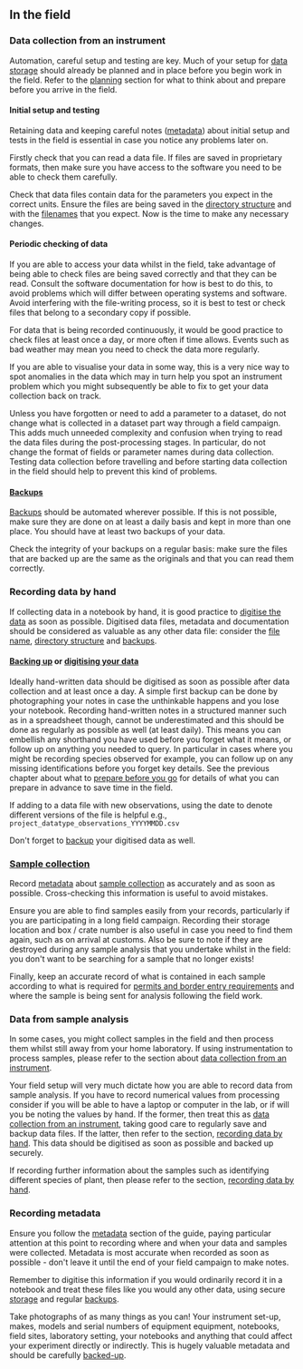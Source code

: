 
## In the field

### Data collection from an instrument

Automation, careful setup and testing are key. Much of your setup for [data storage](#storing-data) should already be planned and in place before you begin work in the field. Refer to the [planning](#before-you-go) section for what to think about and prepare before you arrive in the field.

#### Initial setup and testing

Retaining data and keeping careful notes ([metadata](#metadata)) about initial setup and tests in the field is essential in case you notice any problems later on.

Firstly check that you can read a data file. If files are saved in proprietary formats, then make sure you have access to the software you need to be able to check them carefully.

Check that data files contain data for the parameters you expect in the correct units. Ensure the files are being saved in the [directory structure](#directory-structure) and with the [filenames](#file-naming) that you expect. Now is the time to make any necessary changes.

#### Periodic checking of data

If you are able to access your data whilst in the field, take advantage of being able to check files are being saved correctly and that they can be read. Consult the software documentation for how is best to do this, to avoid problems which will differ between operating systems and software. Avoid interfering with the file-writing process, so it is best to test or check files that belong to a secondary copy if possible.

For data that is being recorded continuously, it would be good practice to check files at least once a day, or more often if time allows. Events such as bad weather may mean you need to check the data more regularly.

If you are able to visualise your data in some way, this is a very nice way to spot anomalies in the data which may in turn help you spot an instrument problem which you might subsequently be able to fix to get your data collection back on track.

Unless you have forgotten or need to add a parameter to a dataset, do not change what is collected in a dataset part way through a field campaign. This adds much unneeded complexity and confusion when trying to read the data files during the post-processing stages. In particular, do not change the format of fields or parameter names during data collection. Testing data collection before travelling and before starting data collection in the field should help to prevent this kind of problems.

#### [Backups](#backing-up-data)

[Backups](#backing-up-data) should be automated wherever possible. If this is not possible, make sure they are done on at least a daily basis and kept in more than one place. You should have at least two backups of your data.

Check the integrity of your backups on a regular basis: make sure the files that are backed up are the same as the originals and that you can read them correctly.

### Recording data by hand

If collecting data in a notebook by hand, it is good practice to [digitise the data](#data-backup-and-digitisation) as soon as possible. Digitised data files, metadata and documentation should be considered as valuable as any other data file: consider the [file name](#file-naming), [directory structure](#directory-structure) and [backups](#backing-up-data).

#### [Backing up](#backing-up-data) or [digitising your data](#data-backup-and-digitisation)

Ideally hand-written data should be digitised as soon as possible after data collection and at least once a day. A simple first backup can be done by photographing your notes in case the unthinkable happens and you lose your notebook. Recording hand-written notes in a structured manner such as in a spreadsheet though, cannot be underestimated and this should be done as regularly as possible as well (at least daily). This means you can embellish any shorthand you have used before you forget what it means, or follow up on anything you needed to query. In particular in cases where you might be recording species observed for example, you can follow up on any missing identifications before you forget key details. See the previous chapter about what to [prepare before you go](#preparing-for-data-collection-by-hand) for details of what you can prepare in advance to save time in the field.

If adding to a data file with new observations, using the date to denote different versions of the file is helpful e.g., ``project_datatype_observations_YYYYMMDD.csv``

Don't forget to [backup](#backing-up-data) your digitised data as well.

### [Sample collection](#collecting-samples)

Record [metadata](#metadata) about [sample collection](#collecting-samples) as accurately and as soon as possible. Cross-checking this information is useful to avoid mistakes.

Ensure you are able to find samples easily from your records, particularly if you are participating in a long field campaign. Recording their storage location and box / crate number is also useful in case you need to find them again, such as on arrival at customs. Also be sure to note if they are destroyed during any sample analysis that you undertake whilst in the field: you don't want to be searching for a sample that no longer exists!

Finally, keep an accurate record of what is contained in each sample according to what is required for [permits and border entry requirements](#travel-and-customs) and where the sample is being sent for analysis following the field work.

### Data from sample analysis

In some cases, you might collect samples in the field and then process them whilst still away from your home laboratory. If using instrumentation to process samples, please refer to the section about [data collection from an instrument](#data-collection-from-an-instrument).

Your field setup will very much dictate how you are able to record data from sample analysis. If you have to record numerical values from processing consider if you will be able to have a laptop or computer in the lab, or if will you be noting the values by hand. If the former, then treat this as [data collection from an instrument](#data-collection-from-an-instrument), taking good care to regularly save and backup data files. If the latter, then refer to the section, [recording data by hand](#recording-data-by-hand). This data should be digitised as soon as possible and backed up securely.

If recording further information about the samples such as identifying different species of plant, then please refer to the section, [recording data by hand](#recording-data-by-hand).

### Recording metadata

Ensure you follow the [metadata](#metadata) section of the guide, paying particular attention at this point to recording where and when your data and samples were collected. Metadata is most accurate when recorded as soon as possible - don't leave it until the end of your field campaign to make notes.

Remember to digitise this information if you would ordinarily record it in a notebook and treat these files like you would any other data, using secure [storage](#storing-data) and regular [backups](#backing-up-data).

Take photographs of as many things as you can! Your instrument set-up, makes, models and serial numbers of equipment equipment, notebooks, field sites, laboratory setting, your notebooks and anything that could affect your experiment directly or indirectly. This is hugely valuable metadata and should be carefully [backed-up](#backing-up-data).